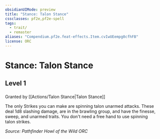 ```yaml
---
obsidianUIMode: preview
title: "Stance: Talon Stance"
cssclasses: pf2e,pf2e-spell
tags:
  - trait/
  - remaster
aliases: "Compendium.pf2e.feat-effects.Item.cvIwUEempg0cfhFB"
license: ORC
---
```

# Stance: Talon Stance
## Level 1
### 






Granted by [[Actions/Talon Stance|Talon Stance]]

The only Strikes you can make are spinning talon unarmed attacks. These deal 1d8 slashing damage, are in the brawling group, and have the finesse, sweep, and unarmed traits. You don't need a free hand to use spinning talon strikes.

*Source: Pathfinder Howl of the Wild*
*ORC*